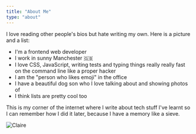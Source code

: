 ```yaml
---
title: "About Me"
type: "about"
---
```


I love reading other people's bios but hate writing my own. Here is a picture and a list:

* I'm a frontend web developer
* I work in sunny Manchester 🇬🇧
* I love CSS, JavaScript, writing tests and typing things really really fast on the command line like a proper hacker
* I am the "person who likes emoji" in the office
* I have a beautiful dog son who I love talking about and showing photos of
* I think lists are pretty cool too

This is my corner of the internet where I write about tech stuff I've learnt so I can remember how I did it later, because I have a memory like a sieve.

<div class="c-about__image-container">
    <img class="c-about__image" src="/images/claire_codes.jpg" alt="Claire" />
</div>

